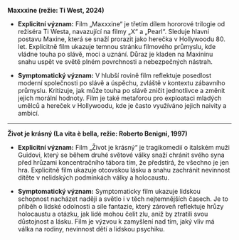 **Maxxxine (režie: Ti West, 2024)**

- **Explicitní význam:** Film „Maxxxine“ je třetím dílem hororové trilogie od režiséra Ti Westa, navazující na filmy „X“ a „Pearl“. Sleduje hlavní postavu Maxine, která se snaží prorazit jako herečka v Hollywoodu 80. let. Explicitně film ukazuje temnou stránku filmového průmyslu, kde vládne touha po slávě, moci a uznání. Důraz je kladen na Maxininu snahu uspět ve světě plném povrchnosti a nebezpečných nástrah.

- **Symptomatický význam:** V hlubší rovině film reflektuje posedlost moderní společnosti po slávě a úspěchu, zvláště v kontextu zábavního průmyslu. Kritizuje, jak může touha po slávě zničit jednotlivce a změnit jejich morální hodnoty. Film je také metaforou pro exploataci mladých umělců a hereček v Hollywoodu, kde je často využíváno jejich naivity a ambicí.

---

**Život je krásný (La vita è bella, režie: Roberto Benigni, 1997)**

- **Explicitní význam:** Film „Život je krásný“ je tragikomedií o italském muži Guidovi, který se během druhé světové války snaží chránit svého syna před hrůzami koncentračního tábora tím, že předstírá, že všechno je jen hra. Explicitně film ukazuje otcovskou lásku a snahu zachránit nevinnost dítěte v nelidských podmínkách války a holocaustu.

- **Symptomatický význam:** Symptomaticky film ukazuje lidskou schopnost nacházet naději a světlo i v těch nejtemnějších časech. Je to příběh o lidské odolnosti a síle fantazie, který zároveň reflektuje hrůzy holocaustu a otázku, jak lidé mohou čelit zlu, aniž by ztratili svou důstojnost a lásku. Film je výzvou k zamyšlení nad tím, jaký vliv má válka na rodiny, nevinnost dětí a lidskou psychiku.